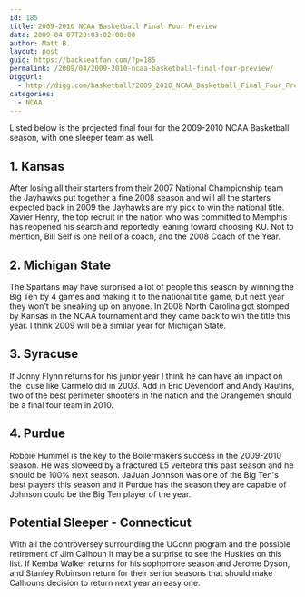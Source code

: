 ```yaml
---
id: 185
title: 2009-2010 NCAA Basketball Final Four Preview
date: 2009-04-07T20:03:02+00:00
author: Matt B.
layout: post
guid: https://backseatfan.com/?p=185
permalink: /2009/04/2009-2010-ncaa-basketball-final-four-preview/
DiggUrl:
  - http://digg.com/basketball/2009_2010_NCAA_Basketball_Final_Four_Preview
categories:
  - NCAA
---
```


<div class="entry">
  <p>
    Listed below is the projected final four for the 2009-2010 NCAA Basketball season, with one sleeper team as well.
  </p>

  <h2>
    <strong>1. Kansas</strong>
  </h2>

  <p>
    After losing all their starters from their 2007 National Championship team the Jayhawks put together a fine 2008 season and will all the starters expected back in 2009 the Jayhawks are my pick to win the national title. Xavier Henry, the top recruit in the nation who was committed to Memphis has reopened his search and reportedly leaning toward choosing KU. Not to mention, Bill Self is one hell of a coach, and the 2008 Coach of the Year.
  </p>

  <h2>
    2. Michigan State
  </h2>

  <p>
    The Spartans may have surprised a lot of people this season by winning the Big Ten by 4 games and making it to the national title game, but next year they won't be sneaking up on anyone. In 2008 North Carolina got stomped by Kansas in the NCAA tournament and they came back to win the title this year. I think 2009 will be a similar year for Michigan State.
  </p>

  <h2>
    3. Syracuse
  </h2>

  <p>
    If Jonny Flynn returns for his junior year I think he can have an impact on the 'cuse like Carmelo did in 2003. Add in Eric Devendorf and Andy Rautins, two of the best perimeter shooters in the nation and the Orangemen should be a final four team in 2010.
  </p>

  <h2>
    4. Purdue
  </h2>

  <p>
    Robbie Hummel is the key to the Boilermakers success in the 2009-2010 season. He was sloweed by a fractured L5 vertebra this past season and he should be 100% next season. JaJuan Johnson was one of the Big Ten's best players this season and if Purdue has the season they are capable of Johnson could be the Big Ten player of the year.
  </p>

  <h2>
    Potential Sleeper - Connecticut
  </h2>

  <p>
    With all the controversey surrounding the UConn program and the possible retirement of Jim Calhoun it may be a surprise to see the Huskies on this list. If Kemba Walker returns for his sophomore season and Jerome Dyson, and Stanley Robinson return for their senior seasons that should make Calhouns decision to return next year an easy one.
  </p>
</div>
